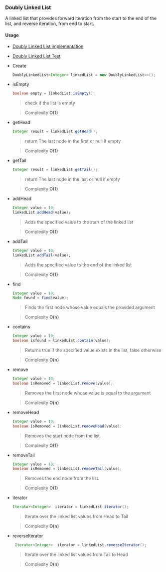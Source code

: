 ### Doubly Linked List

A linked list that provides forward iteration from the start to the end of the list,
and reverse iteration, from end to start.

#### Usage

- [Doubly Linked List implementation](DoublyLinkedListTest.java)
- [Doubly Linked List Test](DoublyLinkedListTest.java)
- Create
    ```java
    DoublyLinkedList<Integer> linkedList = new DoublyLinkedList<>();
    ```

- isEmpty
  ```java
  boolean empty = linkedList.isEmpty();
  ```
  > check if the list is empty

  > Complexity **O(1)**

- getHead
  ```java
  Integer result = linkedList.getHead();
  ```
  > return The last node in the first or null if empty

  > Complexity **O(1)**

- getTail
  ```java
  Integer result = linkedList.getTail();
  ```
  > return The last node in the last or null if empty

  > Complexity **O(1)**

- addHead
  ```java
  Integer value = 10;
  linkedList.addHead(value);
  ```
  > Adds the specified value to the start of the linked list

  > Complexity **O(1)**

- addTail
  ```java
  Integer value = 10;
  linkedList.addTail(value);
  ```
  > Adds the specified value to the end of the linked list

  > Complexity **O(1)**

- find
  ```java
  Integer value = 10;
  Node found = find(value);
  ```
  > Finds the first node whose value equals the provided argument

  > Complexity **O(n)**

- contains
  ```java
  Integer value = 10;
  boolean isfound = linkedList.contain(value);
  ```
  > Returns true if the specified value exists in the list, false otherwise

  > Complexity **O(n)**

- remove
  ```java
  Integer value = 10;
  boolean isRemoved = linkedList.remove(value);
  ```
  > Removes the first node whose value is equal to the argument

  > Complexity **O(n)**

- removeHead
  ```java
  Integer value = 10;
  boolean isRemoved = linkedList.removeHead(value);
  ```
  > Removes the start node from the list.

  > Complexity **O(1)**

- removeTail
  ```java
  Integer value = 10;
  boolean isRemoved = linkedList.removeTail(value);
  ```
  > Removes the end node from the list.

  > Complexity **O(1)**

- iterator
  ```java
  Iterator<Integer>  iterator = linkedList.iterator();
  ```
  > Iterate over the linked list values from Head to Tail

  > Complexity **O(n)**

- reverseIterator
  ```java
   Iterator<Integer>  iterator = linkedList.reverseIterator();
  ```
  > Iterate over the linked list values from Tail to Head

  > Complexity **O(n)**
  